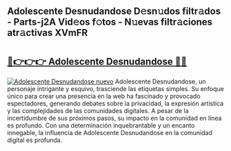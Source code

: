 ## Adolescente Desnudandose D𝚎sn𝚞dos filtr𝚊dos - Parts-j2A Vid𝚎os f𝚘tos - N𝚞evas filtr𝚊ciones atr𝚊ctivas XVmFR

# <h2><a href="http://mbdqtk.tromn.icu/?c=Adolescente+Desnudandose">🔗👉👉👉 Adolescente Desnudandose 🔗🔗</a></h2>

[![Adolescente Desnudandose nuevo](https://i.imgur.com/pEAQMta.gif)](http://mbdqtk.tromn.icu/?c=Adolescente+Desnudandose)
Adolescente Desnudandose, un personaje intrigante y esquivo, trasciende las etiquetas simples. Su enfoque único para crear una presencia en la web ha fascinado y provocado espectadores, generando debates sobre la privacidad, la expresión artística y las complejidades de las comunidades digitales. A pesar de la incertidumbre de sus próximos pasos, su impacto en la comunidad en línea es profundo. Con una determinación inquebrantable y un encanto innegable, la influencia de Adolescente Desnudandose en la comunidad digital es profunda.
